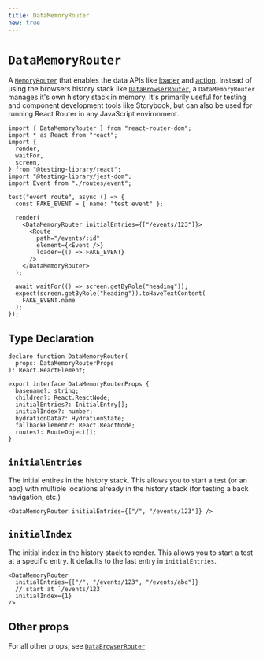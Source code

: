 ```yaml
---
title: DataMemoryRouter
new: true
---
```


# `DataMemoryRouter`

A [`MemoryRouter`][memoryrouter] that enables the data APIs like [loader][loader] and [action][action]. Instead of using the browsers history stack like [`DataBrowserRouter`][databrowserrouter], a `DataMemoryRouter` manages it's own history stack in memory. It's primarily useful for testing and component development tools like Storybook, but can also be used for running React Router in any JavaScript environment.

```tsx lines=[1,15-21]
import { DataMemoryRouter } from "react-router-dom";
import * as React from "react";
import {
  render,
  waitFor,
  screen,
} from "@testing-library/react";
import "@testing-library/jest-dom";
import Event from "./routes/event";

test("event route", async () => {
  const FAKE_EVENT = { name: "test event" };

  render(
    <DataMemoryRouter initialEntries={["/events/123"]}>
      <Route
        path="/events/:id"
        element={<Event />}
        loader={() => FAKE_EVENT}
      />
    </DataMemoryRouter>
  );

  await waitFor(() => screen.getByRole("heading"));
  expect(screen.getByRole("heading")).toHaveTextContent(
    FAKE_EVENT.name
  );
});
```

## Type Declaration

```tsx
declare function DataMemoryRouter(
  props: DataMemoryRouterProps
): React.ReactElement;

export interface DataMemoryRouterProps {
  basename?: string;
  children?: React.ReactNode;
  initialEntries?: InitialEntry[];
  initialIndex?: number;
  hydrationData?: HydrationState;
  fallbackElement?: React.ReactNode;
  routes?: RouteObject[];
}
```

## `initialEntries`

The initial entires in the history stack. This allows you to start a test (or an app) with multiple locations already in the history stack (for testing a back navigation, etc.)

```tsx
<DataMemoryRouter initialEntries={["/", "/events/123"]} />
```

## `initialIndex`

The initial index in the history stack to render. This allows you to start a test at a specific entry. It defaults to the last entry in `initialEntries`.

```tsx lines=[4]
<DataMemoryRouter
  initialEntries={["/", "/events/123", "/events/abc"]}
  // start at `/events/123`
  initialIndex={1}
/>
```

## Other props

For all other props, see [`DataBrowserRouter`][databrowserrouter]

[loader]: ../route/loader
[route]: ../components/route
[routes]: ../components/routes
[action]: ../components/route#action
[fetcher]: ../hooks/use-fetcher
[browser-router]: ./browser-router
[form]: ../components/form
[memoryrouter]: ./memory-router
[databrowserrouter]: ./data-browser-router
